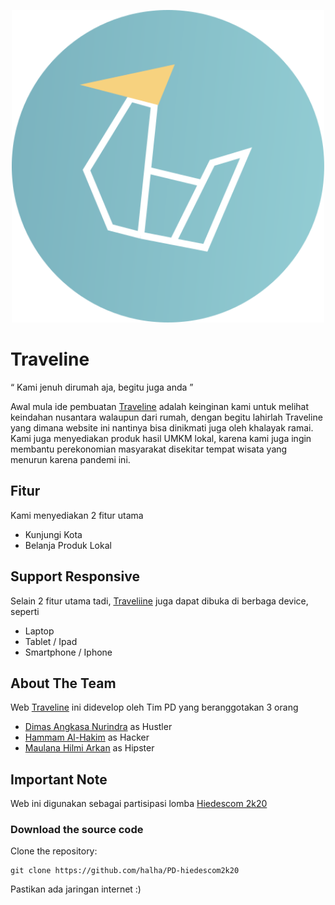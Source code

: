 <p align="center">
  <img width="500px" src="assets/img/Logo.svg">
</p>

# Traveline

“ Kami jenuh dirumah aja, begitu juga anda ”

Awal mula ide pembuatan [Traveline](https://traveline.web.app) adalah keinginan kami untuk melihat keindahan nusantara walaupun dari rumah, dengan begitu lahirlah Traveline yang dimana website ini nantinya bisa dinikmati juga oleh khalayak ramai. Kami juga menyediakan produk hasil UMKM lokal, karena kami juga ingin membantu perekonomian masyarakat disekitar tempat wisata yang menurun karena pandemi ini.

## Fitur

Kami menyediakan 2 fitur utama

- Kunjungi Kota
- Belanja Produk Lokal

## Support Responsive

Selain 2 fitur utama tadi, [Traveliine](https://traveline.web.app) juga dapat dibuka di berbaga device, seperti

- Laptop
- Tablet / Ipad
- Smartphone / Iphone

## About The Team

Web [Traveline](https://traveline.web.app) ini didevelop oleh Tim PD yang beranggotakan 3 orang

- [Dimas Angkasa Nurindra](https://github.com/angkasa27) as Hustler
- [Hammam Al-Hakim](https://github.com/halha) as Hacker
- [Maulana Hilmi Arkan](https://github.com/arknmaulana) as Hipster

## Important Note

Web ini digunakan sebagai partisipasi lomba [Hiedescom 2k20](https://hiedescom.com/)

### Download the source code

Clone the repository:

```shell
git clone https://github.com/halha/PD-hiedescom2k20
```

Pastikan ada jaringan internet :)
